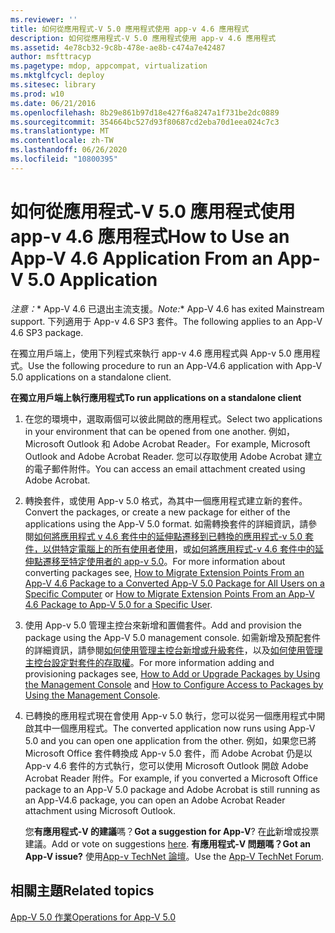 ```yaml
---
ms.reviewer: ''
title: 如何從應用程式-V 5.0 應用程式使用 app-v 4.6 應用程式
description: 如何從應用程式-V 5.0 應用程式使用 app-v 4.6 應用程式
ms.assetid: 4e78cb32-9c8b-478e-ae8b-c474a7e42487
author: msfttracyp
ms.pagetype: mdop, appcompat, virtualization
ms.mktglfcycl: deploy
ms.sitesec: library
ms.prod: w10
ms.date: 06/21/2016
ms.openlocfilehash: 8b29e861b97d18e427f6a8247a1f731be2dc0889
ms.sourcegitcommit: 354664bc527d93f80687cd2eba70d1eea024c7c3
ms.translationtype: MT
ms.contentlocale: zh-TW
ms.lasthandoff: 06/26/2020
ms.locfileid: "10800395"
---
```

# <span data-ttu-id="c8d1c-103">如何從應用程式-V 5.0 應用程式使用 app-v 4.6 應用程式</span><span class="sxs-lookup"><span data-stu-id="c8d1c-103">How to Use an App-V 4.6 Application From an App-V 5.0 Application</span></span>

<span data-ttu-id="c8d1c-104">*注意：*\* App-V 4.6 已退出主流支援。</span><span class="sxs-lookup"><span data-stu-id="c8d1c-104">*Note:*\* App-V 4.6 has exited Mainstream support.</span></span> <span data-ttu-id="c8d1c-105">下列適用于 App-v 4.6 SP3 套件。</span><span class="sxs-lookup"><span data-stu-id="c8d1c-105">The following applies to an App-V 4.6 SP3 package.</span></span>

<span data-ttu-id="c8d1c-106">在獨立用戶端上，使用下列程式來執行 app-v 4.6 應用程式與 App-v 5.0 應用程式。</span><span class="sxs-lookup"><span data-stu-id="c8d1c-106">Use the following procedure to run an App-V4.6 application with App-V 5.0 applications on a standalone client.</span></span>

**<span data-ttu-id="c8d1c-107">在獨立用戶端上執行應用程式</span><span class="sxs-lookup"><span data-stu-id="c8d1c-107">To run applications on a standalone client</span></span>**

1.  <span data-ttu-id="c8d1c-108">在您的環境中，選取兩個可以彼此開啟的應用程式。</span><span class="sxs-lookup"><span data-stu-id="c8d1c-108">Select two applications in your environment that can be opened from one another.</span></span> <span data-ttu-id="c8d1c-109">例如，Microsoft Outlook 和 Adobe Acrobat Reader。</span><span class="sxs-lookup"><span data-stu-id="c8d1c-109">For example, Microsoft Outlook and Adobe Acrobat Reader.</span></span> <span data-ttu-id="c8d1c-110">您可以存取使用 Adobe Acrobat 建立的電子郵件附件。</span><span class="sxs-lookup"><span data-stu-id="c8d1c-110">You can access an email attachment created using Adobe Acrobat.</span></span>

2.  <span data-ttu-id="c8d1c-111">轉換套件，或使用 App-v 5.0 格式，為其中一個應用程式建立新的套件。</span><span class="sxs-lookup"><span data-stu-id="c8d1c-111">Convert the packages, or create a new package for either of the applications using the App-V 5.0 format.</span></span> <span data-ttu-id="c8d1c-112">如需轉換套件的詳細資訊，請參閱[如何將應用程式 v 4.6 套件中的延伸點遷移到已轉換的應用程式-v 5.0 套件，以供特定電腦上的所有使用者使用](how-to-migrate-extension-points-from-an-app-v-46-package-to-a-converted-app-v-50-package-for-all-users-on-a-specific-computer.md)，或[如何將應用程式-v 4.6 套件中的延伸點遷移至特定使用者的 app-v 5.0](how-to-migrate-extension-points-from-an-app-v-46-package-to-app-v-50-for-a-specific-user.md)。</span><span class="sxs-lookup"><span data-stu-id="c8d1c-112">For more information about converting packages see, [How to Migrate Extension Points From an App-V 4.6 Package to a Converted App-V 5.0 Package for All Users on a Specific Computer](how-to-migrate-extension-points-from-an-app-v-46-package-to-a-converted-app-v-50-package-for-all-users-on-a-specific-computer.md) or [How to Migrate Extension Points From an App-V 4.6 Package to App-V 5.0 for a Specific User](how-to-migrate-extension-points-from-an-app-v-46-package-to-app-v-50-for-a-specific-user.md).</span></span>

3.  <span data-ttu-id="c8d1c-113">使用 App-v 5.0 管理主控台來新增和置備套件。</span><span class="sxs-lookup"><span data-stu-id="c8d1c-113">Add and provision the package using the App-V 5.0 management console.</span></span> <span data-ttu-id="c8d1c-114">如需新增及預配套件的詳細資訊，請參閱[如何使用管理主控台新增或升級套件](how-to-add-or-upgrade-packages-by-using-the-management-console-beta-gb18030.md)，以及[如何使用管理主控台設定對套件的存取權](how-to-configure-access-to-packages-by-using-the-management-console-50.md)。</span><span class="sxs-lookup"><span data-stu-id="c8d1c-114">For more information adding and provisioning packages see, [How to Add or Upgrade Packages by Using the Management Console](how-to-add-or-upgrade-packages-by-using-the-management-console-beta-gb18030.md) and [How to Configure Access to Packages by Using the Management Console](how-to-configure-access-to-packages-by-using-the-management-console-50.md).</span></span>

4.  <span data-ttu-id="c8d1c-115">已轉換的應用程式現在會使用 App-v 5.0 執行，您可以從另一個應用程式中開啟其中一個應用程式。</span><span class="sxs-lookup"><span data-stu-id="c8d1c-115">The converted application now runs using App-V 5.0 and you can open one application from the other.</span></span> <span data-ttu-id="c8d1c-116">例如，如果您已將 Microsoft Office 套件轉換成 App-v 5.0 套件，而 Adobe Acrobat 仍是以 App-v 4.6 套件的方式執行，您可以使用 Microsoft Outlook 開啟 Adobe Acrobat Reader 附件。</span><span class="sxs-lookup"><span data-stu-id="c8d1c-116">For example, if you converted a Microsoft Office package to an App-V 5.0 package and Adobe Acrobat is still running as an App-V4.6 package, you can open an Adobe Acrobat Reader attachment using Microsoft Outlook.</span></span>

    <span data-ttu-id="c8d1c-117">您**有應用程式-V 的建議**嗎？</span><span class="sxs-lookup"><span data-stu-id="c8d1c-117">**Got a suggestion for App-V**?</span></span> <span data-ttu-id="c8d1c-118">在[此](http://appv.uservoice.com/forums/280448-microsoft-application-virtualization)新增或投票建議。</span><span class="sxs-lookup"><span data-stu-id="c8d1c-118">Add or vote on suggestions [here](http://appv.uservoice.com/forums/280448-microsoft-application-virtualization).</span></span> **<span data-ttu-id="c8d1c-119">有應用程式-V 問題嗎？</span><span class="sxs-lookup"><span data-stu-id="c8d1c-119">Got an App-V issue?</span></span>** <span data-ttu-id="c8d1c-120">使用[App-v TechNet 論壇](https://social.technet.microsoft.com/Forums/home?forum=mdopappv)。</span><span class="sxs-lookup"><span data-stu-id="c8d1c-120">Use the [App-V TechNet Forum](https://social.technet.microsoft.com/Forums/home?forum=mdopappv).</span></span>

## <span data-ttu-id="c8d1c-121">相關主題</span><span class="sxs-lookup"><span data-stu-id="c8d1c-121">Related topics</span></span>


[<span data-ttu-id="c8d1c-122">App-V 5.0 作業</span><span class="sxs-lookup"><span data-stu-id="c8d1c-122">Operations for App-V 5.0</span></span>](operations-for-app-v-50.md)

 

 









